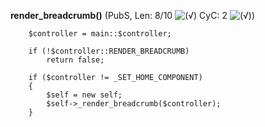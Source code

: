 **render_breadcrumb()** (PubS, Len: 8/10 ![(&radic;)](https://raw.github.com/TheB3Rt0z/schrimp/master/.inc/img/icon_16x16_green_ok.png "") CyC: 2 ![(&radic;)](https://raw.github.com/TheB3Rt0z/schrimp/master/.inc/img/icon_16x16_green_ok.png ""))  
  
        $controller = main::$controller;

        if (!$controller::RENDER_BREADCRUMB)
            return false;

        if ($controller != _SET_HOME_COMPONENT)
        {
            $self = new self;
            $self->_render_breadcrumb($controller);
        }
